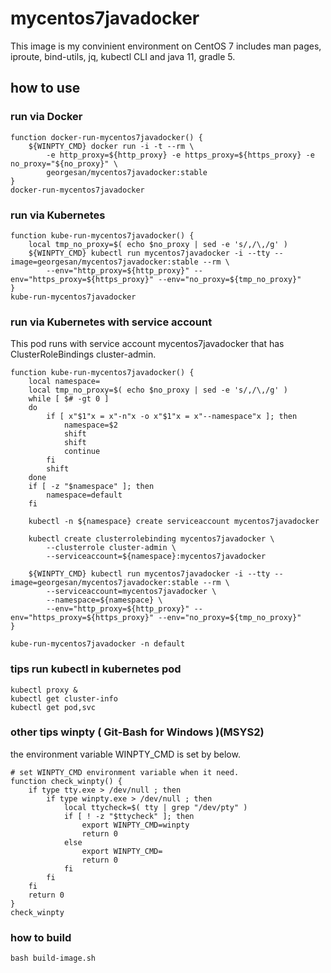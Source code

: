 # mycentos7javadocker

This image is my convinient environment on CentOS 7
includes man pages, iproute, bind-utils, jq, kubectl CLI and java 11, gradle 5.

## how to use

### run via Docker

```
function docker-run-mycentos7javadocker() {
    ${WINPTY_CMD} docker run -i -t --rm \
        -e http_proxy=${http_proxy} -e https_proxy=${https_proxy} -e no_proxy="${no_proxy}" \
        georgesan/mycentos7javadocker:stable
}
docker-run-mycentos7javadocker
```

### run via Kubernetes

```
function kube-run-mycentos7javadocker() {
    local tmp_no_proxy=$( echo $no_proxy | sed -e 's/,/\,/g' )
    ${WINPTY_CMD} kubectl run mycentos7javadocker -i --tty --image=georgesan/mycentos7javadocker:stable --rm \
        --env="http_proxy=${http_proxy}" --env="https_proxy=${https_proxy}" --env="no_proxy=${tmp_no_proxy}"
}
kube-run-mycentos7javadocker
```

### run via Kubernetes with service account

This pod runs with service account mycentos7javadocker that has ClusterRoleBindings cluster-admin.

```
function kube-run-mycentos7javadocker() {
    local namespace=
    local tmp_no_proxy=$( echo $no_proxy | sed -e 's/,/\,/g' )
    while [ $# -gt 0 ]
    do
        if [ x"$1"x = x"-n"x -o x"$1"x = x"--namespace"x ]; then
            namespace=$2
            shift
            shift
            continue
        fi
        shift
    done
    if [ -z "$namespace" ]; then
        namespace=default
    fi

    kubectl -n ${namespace} create serviceaccount mycentos7javadocker

    kubectl create clusterrolebinding mycentos7javadocker \
        --clusterrole cluster-admin \
        --serviceaccount=${namespace}:mycentos7javadocker

    ${WINPTY_CMD} kubectl run mycentos7javadocker -i --tty --image=georgesan/mycentos7javadocker:stable --rm \
        --serviceaccount=mycentos7javadocker \
        --namespace=${namespace} \
        --env="http_proxy=${http_proxy}" --env="https_proxy=${https_proxy}" --env="no_proxy=${tmp_no_proxy}"
}

kube-run-mycentos7javadocker -n default
```


### tips run kubectl in kubernetes pod

```
kubectl proxy &
kubectl get cluster-info
kubectl get pod,svc
```



### other tips winpty ( Git-Bash for Windows )(MSYS2)

the environment variable WINPTY_CMD is set by below.

```
# set WINPTY_CMD environment variable when it need.
function check_winpty() {
    if type tty.exe > /dev/null ; then
        if type winpty.exe > /dev/null ; then
            local ttycheck=$( tty | grep "/dev/pty" )
            if [ ! -z "$ttycheck" ]; then
                export WINPTY_CMD=winpty
                return 0
            else
                export WINPTY_CMD=
                return 0
            fi
        fi
    fi
    return 0
}
check_winpty

```

### how to build

```
bash build-image.sh
```




